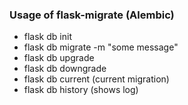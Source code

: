 ### Usage of flask-migrate (Alembic)

- flask db init
- flask db migrate -m "some message"
- flask db upgrade
- flask db downgrade
- flask db current (current migration)
- flask db history (shows log)